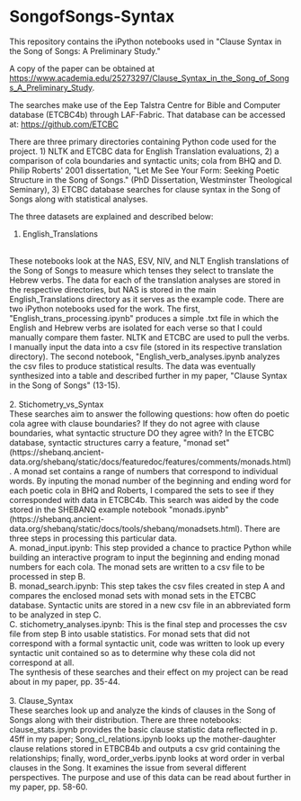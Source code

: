# SongofSongs-Syntax

This repository contains the iPython notebooks used in "Clause Syntax in the Song of Songs: A Preliminary Study."

A copy of the paper can be obtained at https://www.academia.edu/25273297/Clause_Syntax_in_the_Song_of_Songs_A_Preliminary_Study.

The searches make use of the Eep Talstra Centre for Bible and Computer database (ETCBC4b) through LAF-Fabric. 
That database can be accessed at: 
https://github.com/ETCBC

There are three primary directories containing Python code used for the project. 1) NLTK and ETCBC data for English Translation evaluations, 2) a comparison of cola boundaries and syntactic units; cola from BHQ and D. Philip Roberts' 2001 dissertation, "Let Me See Your Form: Seeking Poetic Structure in the Song of Songs." (PhD Dissertation, Westminster Theological Seminary), 3) ETCBC database searches for clause syntax in the Song of Songs along with statistical analyses.

The three datasets are explained and described below:

1. English_Translations
<br>
These notebooks look at the NAS, ESV, NIV, and NLT English translations of the Song of Songs to measure which tenses they select to translate the Hebrew verbs. The data for each of the translation analyses are stored in the respective directories, but NAS is stored in the main English_Translations directory as it serves as the example code. There are two iPython notebooks used for the work. The first, "English_trans_processing.ipynb" produces a simple .txt file in which the English and Hebrew verbs are isolated for each verse so that I could manually compare them faster. NLTK and ETCBC are used to pull the verbs. I manually input the data into a csv file (stored in its respective translation directory). The second notebook, "English_verb_analyses.ipynb analyzes the csv files to produce statistical results. The data was eventually synthesized into a table and described further in my paper, "Clause Syntax in the Song of Songs" (13-15).
<br>
<br>
2. Stichometry_vs_Syntax
<br>
These searches aim to answer the following questions: how often do poetic cola agree with clause boundaries? If they do not agree with clause boundaries, what syntactic structure DO they agree with? In the ETCBC database, syntactic structures carry a feature, "monad set" (https://shebanq.ancient-data.org/shebanq/static/docs/featuredoc/features/comments/monads.html). A monad set contains a range of numbers that correspond to individual words. By inputing the monad number of the beginning and ending word for each poetic cola in BHQ and Roberts, I compared the sets to see if they corresponded with data in ETCBC4b. This search was aided by the code stored in the SHEBANQ example notebook "monads.ipynb" (https://shebanq.ancient-data.org/shebanq/static/docs/tools/shebanq/monadsets.html). There are three steps in processing this particular data. 
<br>
    A. monad_input.ipynb: This step provided a chance to practice Python while building an interactive program to input the beginning and ending monad numbers for each cola. The monad sets are written to a csv file to be processed in step B.
    <br>
    B. monad_search.ipynb: This step takes the csv files created in step A and compares the enclosed monad sets with monad sets in the ETCBC database. Syntactic units are stored in a new csv file in an abbreviated form to be analyzed in step C. 
    <br>
    C. stichometry_analyses.ipynb: This is the final step and processes the csv file from step B into usable statistics. For monad sets that did not correspond with a formal syntactic unit, code was written to look up every syntactic unit contained so as to determine why these cola did not correspond at all.
<br>
The synthesis of these searches and their effect on my project can be read about in my paper, pp. 35-44.
<br>
<br>
3. Clause_Syntax
<br>
These searches look up and analyze the kinds of clauses in the Song of Songs along with their distribution. There are three notebooks: clause_stats.ipynb provides the basic clause statistic data reflected in p. 45ff in my paper; Song_cl_relations.ipynb looks up the mother-daughter clause relations stored in ETBCB4b and outputs a csv grid containing the relationships; finally, word_order_verbs.ipynb looks at word order in verbal clauses in the Song. It examines the issue from several different perspectives. The purpose and use of this data can be read about further in my paper, pp. 58-60.
